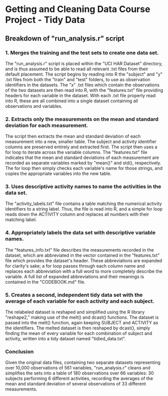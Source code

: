 # Getting and Cleaning Data Course Project - Tidy Data
## Breakdown of "run_analysis.r" script

### 1. Merges the training and the test sets to create one data set.
The "run_analysis.r" script is placed within the "UCI HAR Dataset" directory, and is thus assumed
to be able to read all relevant .txt files from their default placement. The script begins by reading
into R the "subject" and "y" .txt files from both the "train" and "test" folders, to use as observation
identifiers in the datasets. The "x" .txt files which contain the observations of the two datasets are 
then read into R, with the "features.txt" file providing headers for each variable in the dataset. With 
each .txt file properly read into R, these are all combined into a single dataset containing all observations 
and variables.

### 2. Extracts only the measurements on the mean and standard deviation for each measurement.
The script then extracts the mean and standard deviation of each measurement into a new, smaller table.
The subject and activity identifier columns are preserved entirely and extracted first. The script then
uses a for loop to iterate across the variable columns. The "features.txt" file indicates that the mean
and standard deviations of each measurement are recorded as separate variables marked by "mean()" and std(),
respectively. The for loop then simply checks each variable's name for those strings, and copies the 
appropriate variables into the new table.

### 3. Uses descriptive activity names to name the activities in the data set.
The "activity_labels.txt" file contains a table matching the numerical activity identifiers to a string label.
Thus, the file is read into R, and a simple for loop reads down the ACTIVITY column and replaces all numbers 
with their matching label.

### 4. Appropriately labels the data set with descriptive variable names.
The "features_info.txt" file describes the measurements recorded in the dataset, which are abbreviated in 
the vector contained in the "features.txt" file which provides the dataset's header. These abbreviations 
are expanded for clarity's sake; a for loop passes through each column name and replaces each abbreviation 
with a full word to more completely describe the variable. A full list of expanded abbreviations and their 
meanings is contained in the "CODEBOOK.md" file.

### 5. Creates a second, independent tidy data set with the average of each variable for each activity and each subject.
The relabeled dataset is reshaped and simplified using the R library "reshape2," making use of the melt()
and dcast() functions. The dataset is passed into the melt() function, again keeping SUBJECT and ACTIVITY 
as the identifiers. The melted dataset is then reshaped by dcast(), simply finding the mean of every variable
for each combination of subject and activity, written into a tidy dataset named "tidied_data.txt".

### Conclusion
Given the original data files, containing two separate datasets representing over 10,000 observations of 561
variables, "run_analysis.r" cleans and simplifies the sets into a table of 180 observations over 66 variables: 
30 subjects performing 6 different activities, recording the averages of the mean and standard deviation of
several observations of 33 different measurements.
